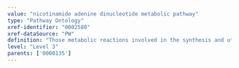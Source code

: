 ```yaml
---
value: "nicotinamide adenine dinucleotide metabolic pathway"
type: "Pathway Ontology"
xref-identifier: "0002580"
xref-dataSource: "PW"
definition: "Those metabolic reactions involved in the synthesis and utilization of nicotinamide adenine dinucleotide (NAD). There are several routes leading to NAD biosynthesis from various sources. NAD, in addition to its well known role as a cofactor in redox reactions, also serves as a substrate for several classes of enzymes."
level: "Level 3"
parents: ['0000135']
---
```

